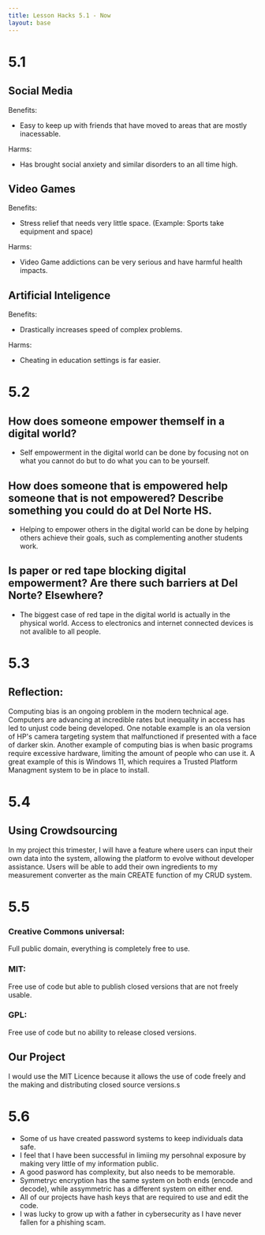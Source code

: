 ```yaml
---
title: Lesson Hacks 5.1 - Now
layout: base
---
```


# 5.1
## Social Media
Benefits:
- Easy to keep up with friends that have moved to areas that are mostly inacessable.

Harms:
- Has brought social anxiety and similar disorders to an all time high.
## Video Games
Benefits:
- Stress relief that needs very little space. (Example: Sports take equipment and space)

Harms:
- Video Game addictions can be very serious and have harmful health impacts.
## Artificial Inteligence
Benefits:
- Drastically increases speed of complex problems.

Harms:
- Cheating in education settings is far easier.

# 5.2
## How does someone empower themself in a digital world?
- Self empowerment in the digital world can be done by focusing not on what you cannot do but to do what you can to be yourself.

## How does someone that is empowered help someone that is not empowered? Describe something you could do at Del Norte HS.
- Helping to empower others in the digital world can be done by helping others achieve their goals, such as complementing another students work. 

## Is paper or red tape blocking digital empowerment? Are there such barriers at Del Norte? Elsewhere? 
- The biggest case of red tape in the digital world is actually in the physical world. Access to electronics and internet connected devices is not avalible to all people.

# 5.3
## Reflection:
Computing bias is an ongoing problem in the modern technical age. Computers are advancing at incredible rates but inequality in access has led to unjust code being developed. One notable example is an ola version of HP's camera targeting system that malfunctioned if presented with a face of darker skin. Another example of computing bias is when basic programs require excessive hardware, limiting the amount of people who can use it. A great example of this is Windows 11, which requires a Trusted Platform Managment system to be in place to install.

# 5.4
## Using Crowdsourcing
In my project this trimester, I will have a feature where users can input their own data into the system, allowing the platform to evolve without developer assistance. Users will be able to add their own ingredients to my measurement converter as the main CREATE function of my CRUD system.

# 5.5

### Creative Commons universal:
Full public domain, everything is completely free to use.

### MIT:
Free use of code but able to publish closed versions that are not freely usable.

### GPL:
Free use of code but no ability to release closed versions.

## Our Project
I would use the MIT Licence because it allows the use of code freely and the making and distributing closed source versions.s

# 5.6

- Some of us have created password systems to keep individuals data safe.
- I feel that I have been successful in limiing my persohnal exposure by making very little of my information public.
- A good pasword has complexity, but also needs to be memorable.
- Symmetryc encryption has the same system on both ends (encode and decode), while assymmetric has a different system on either end.
- All of our projects have hash keys that are required to use and edit the code.
- I was lucky to grow up with a father in cybersecurity as I have never fallen for a phishing scam.